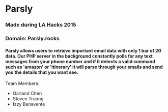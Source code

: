 # Parsly
### Made during LA Hacks 2015
### Domain: Parsly.rocks

#### Parsly allows users to retrieve important email data with only 1 bar of 2G data. Our PHP server in the background constantly polls for any text messages from your phone number and if it detects a valid command such as 'amazon' or 'itinerary' it will parse through your emails and send you the details that you want see.

Team Members:
* Garland Chen
* Steven Truong 
* Izzy Benavente
